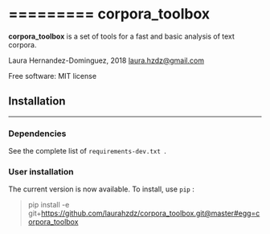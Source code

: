 =========
corpora_toolbox
=========

**corpora_toolbox** is a set of tools for a fast and basic analysis of text corpora.

Laura Hernandez-Dominguez, 2018
laura.hzdz@gmail.com

Free software: MIT license

## Installation
------------

### Dependencies
See the complete list of ```requirements-dev.txt ```.


### User installation
The current version is now available. To install, use ```pip``` :

>pip install -e git+https://github.com/laurahzdz/corpora_toolbox.git@master#egg=corpora_toolbox
